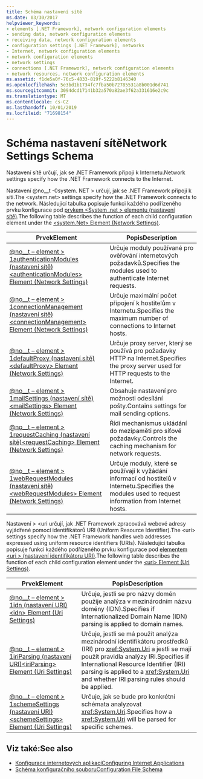 ```yaml
---
title: Schéma nastavení sítě
ms.date: 03/30/2017
helpviewer_keywords:
- elements [.NET Framework], network configuration elements
- sending data, network configuration elements
- receiving data, network configuration elements
- configuration settings [.NET Framework], networks
- Internet, network configuration elements
- network configuration elements
- network settings
- connections [.NET Framework], network configuration elements
- network resources, network configuration elements
ms.assetid: f1de5a0f-76c5-4833-819f-5222b8146340
ms.openlocfilehash: 5e3bd1b1734fc7fba50b72785531a8b001d6d741
ms.sourcegitcommit: 3094dcd17141b32a570a82ae3f62a331616e2c9c
ms.translationtype: MT
ms.contentlocale: cs-CZ
ms.lasthandoff: 10/01/2019
ms.locfileid: "71698154"
---
```

# <a name="network-settings-schema"></a><span data-ttu-id="74a8e-102">Schéma nastavení sítě</span><span class="sxs-lookup"><span data-stu-id="74a8e-102">Network Settings Schema</span></span>
<span data-ttu-id="74a8e-103">Nastavení sítě určují, jak se .NET Framework připojí k Internetu.</span><span class="sxs-lookup"><span data-stu-id="74a8e-103">Network settings specify how the .NET Framework connects to the Internet.</span></span>

<span data-ttu-id="74a8e-104">Nastavení @no__t -0system. NET > určují, jak se .NET Framework připojí k síti.</span><span class="sxs-lookup"><span data-stu-id="74a8e-104">The \<system.net> settings specify how the .NET Framework connects to the network.</span></span> <span data-ttu-id="74a8e-105">Následující tabulka popisuje funkci každého podřízeného prvku konfigurace pod [prvkem \<System .net > elementu (nastavení sítě)](system-net-element-network-settings.md).</span><span class="sxs-lookup"><span data-stu-id="74a8e-105">The following table describes the function of each child configuration element under the [\<system.Net> Element (Network Settings)](system-net-element-network-settings.md).</span></span>  
  
|<span data-ttu-id="74a8e-106">Prvek</span><span class="sxs-lookup"><span data-stu-id="74a8e-106">Element</span></span>|<span data-ttu-id="74a8e-107">Popis</span><span class="sxs-lookup"><span data-stu-id="74a8e-107">Description</span></span>|  
|-------------|-----------------|  
|[<span data-ttu-id="74a8e-108">@no__t – element > 1authenticationModules (nastavení sítě)</span><span class="sxs-lookup"><span data-stu-id="74a8e-108">\<authenticationModules> Element (Network Settings)</span></span>](authenticationmodules-element-network-settings.md)|<span data-ttu-id="74a8e-109">Určuje moduly používané pro ověřování internetových požadavků.</span><span class="sxs-lookup"><span data-stu-id="74a8e-109">Specifies the modules used to authenticate Internet requests.</span></span>|  
|[<span data-ttu-id="74a8e-110">@no__t – element > 1connectionManagement (nastavení sítě)</span><span class="sxs-lookup"><span data-stu-id="74a8e-110">\<connectionManagement> Element (Network Settings)</span></span>](connectionmanagement-element-network-settings.md)|<span data-ttu-id="74a8e-111">Určuje maximální počet připojení k hostitelům v Internetu.</span><span class="sxs-lookup"><span data-stu-id="74a8e-111">Specifies the maximum number of connections to Internet hosts.</span></span>|  
|[<span data-ttu-id="74a8e-112">@no__t – element > 1defaultProxy (nastavení sítě)</span><span class="sxs-lookup"><span data-stu-id="74a8e-112">\<defaultProxy> Element (Network Settings)</span></span>](defaultproxy-element-network-settings.md)|<span data-ttu-id="74a8e-113">Určuje proxy server, který se používá pro požadavky HTTP na Internet.</span><span class="sxs-lookup"><span data-stu-id="74a8e-113">Specifies the proxy server used for HTTP requests to the Internet.</span></span>|  
|[<span data-ttu-id="74a8e-114">@no__t – element > 1mailSettings (nastavení sítě)</span><span class="sxs-lookup"><span data-stu-id="74a8e-114">\<mailSettings> Element (Network Settings)</span></span>](mailsettings-element-network-settings.md)|<span data-ttu-id="74a8e-115">Obsahuje nastavení pro možnosti odesílání pošty.</span><span class="sxs-lookup"><span data-stu-id="74a8e-115">Contains settings for mail sending options.</span></span>|  
|[<span data-ttu-id="74a8e-116">@no__t – element > 1requestCaching (nastavení sítě)</span><span class="sxs-lookup"><span data-stu-id="74a8e-116">\<requestCaching> Element (Network Settings)</span></span>](requestcaching-element-network-settings.md)|<span data-ttu-id="74a8e-117">Řídí mechanismus ukládání do mezipaměti pro síťové požadavky.</span><span class="sxs-lookup"><span data-stu-id="74a8e-117">Controls the caching mechanism for network requests.</span></span>|  
|[<span data-ttu-id="74a8e-118">@no__t – element > 1webRequestModules (nastavení sítě)</span><span class="sxs-lookup"><span data-stu-id="74a8e-118">\<webRequestModules> Element (Network Settings)</span></span>](webrequestmodules-element-network-settings.md)|<span data-ttu-id="74a8e-119">Určuje moduly, které se používají k vyžádání informací od hostitelů v Internetu.</span><span class="sxs-lookup"><span data-stu-id="74a8e-119">Specifies the modules used to request information from Internet hosts.</span></span>|  
  
<span data-ttu-id="74a8e-120">Nastavení > \<uri určují, jak .NET Framework zpracovává webové adresy vyjádřené pomocí identifikátorů URI (Uniform Resource Identifier).</span><span class="sxs-lookup"><span data-stu-id="74a8e-120">The \<uri> settings specify how the .NET Framework handles web addresses expressed using uniform resource identifiers (URIs).</span></span> <span data-ttu-id="74a8e-121">Následující tabulka popisuje funkci každého podřízeného prvku konfigurace pod [elementem \<uri > (nastavení identifikátoru URI)](uri-element-uri-settings.md).</span><span class="sxs-lookup"><span data-stu-id="74a8e-121">The following table describes the function of each child configuration element under the [\<uri> Element (Uri Settings)](uri-element-uri-settings.md).</span></span>  
  
|<span data-ttu-id="74a8e-122">Prvek</span><span class="sxs-lookup"><span data-stu-id="74a8e-122">Element</span></span>|<span data-ttu-id="74a8e-123">Popis</span><span class="sxs-lookup"><span data-stu-id="74a8e-123">Description</span></span>|  
|-------------|-----------------|  
|[<span data-ttu-id="74a8e-124">@no__t – element > 1idn (nastavení URI)</span><span class="sxs-lookup"><span data-stu-id="74a8e-124">\<idn> Element (Uri Settings)</span></span>](idn-element-uri-settings.md)|<span data-ttu-id="74a8e-125">Určuje, jestli se pro názvy domén použije analýza v mezinárodním názvu domény (IDN).</span><span class="sxs-lookup"><span data-stu-id="74a8e-125">Specifies if Internationalized Domain Name (IDN) parsing is applied to domain names.</span></span>|  
|[<span data-ttu-id="74a8e-126">@no__t – element > 1iriParsing (nastavení URI)</span><span class="sxs-lookup"><span data-stu-id="74a8e-126">\<iriParsing> Element (Uri Settings)</span></span>](iriparsing-element-uri-settings.md)|<span data-ttu-id="74a8e-127">Určuje, jestli se má použít analýza mezinárodní identifikátoru prostředků (IRI) pro <xref:System.Uri> a jestli se mají použít pravidla analýzy IRI.</span><span class="sxs-lookup"><span data-stu-id="74a8e-127">Specifies if International Resource Identifier (IRI) parsing is applied to a <xref:System.Uri> and whether IRI parsing rules should be applied.</span></span>|  
|[<span data-ttu-id="74a8e-128">@no__t – element > 1schemeSettings (nastavení URI)</span><span class="sxs-lookup"><span data-stu-id="74a8e-128">\<schemeSettings> Element (Uri Settings)</span></span>](schemesettings-element-uri-settings.md)|<span data-ttu-id="74a8e-129">Určuje, jak se bude pro konkrétní schémata analyzovat <xref:System.Uri>.</span><span class="sxs-lookup"><span data-stu-id="74a8e-129">Specifies how a <xref:System.Uri> will be parsed for specific schemes.</span></span>|  
  
## <a name="see-also"></a><span data-ttu-id="74a8e-130">Viz také:</span><span class="sxs-lookup"><span data-stu-id="74a8e-130">See also</span></span>

- [<span data-ttu-id="74a8e-131">Konfigurace internetových aplikací</span><span class="sxs-lookup"><span data-stu-id="74a8e-131">Configuring Internet Applications</span></span>](../../../network-programming/configuring-internet-applications.md)
- [<span data-ttu-id="74a8e-132">Schéma konfiguračního souboru</span><span class="sxs-lookup"><span data-stu-id="74a8e-132">Configuration File Schema</span></span>](../index.md)
